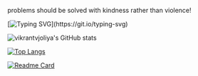 problems should be solved with kindness rather than violence!

[![Typing SVG](https://readme-typing-svg.herokuapp.com?color=B627F7&multiline=true&lines=Hi+I+am+Vikrant;problems+should+be+solved+;with+kindness+rather+than+violence!)](https://git.io/typing-svg)

![vikrantvjoliya's GitHub stats](https://github-readme-stats.vercel.app/api?username=vikrantvjoliya&show_icons=true&theme=radical)

[![Top Langs](https://github-readme-stats.vercel.app/api/top-langs/?username=vikrantvjoliya&layout=compact)](https://github.com/anuraghazra/github-readme-stats)



[![Readme Card](https://github-readme-stats.vercel.app/api/pin/?username=vikrantvjoliya&repo=github-readme-stats)](https://github.com/anuraghazra/github-readme-stats)
